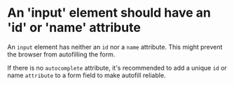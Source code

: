 # An 'input' element should have an 'id' or 'name' attribute

An `input` element has neither an `id` nor a `name` attribute. This might prevent the browser from autofilling the form.

If there is no `autocomplete` attribute, it's recommended to add a unique `id` or name `attribute` to a form field to make autofill reliable.
